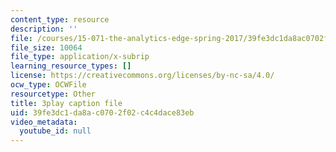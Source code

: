 ```yaml
---
content_type: resource
description: ''
file: /courses/15-071-the-analytics-edge-spring-2017/39fe3dc1da8ac0702f02c4c4dace83eb_iJvEgQkLjow.srt
file_size: 10064
file_type: application/x-subrip
learning_resource_types: []
license: https://creativecommons.org/licenses/by-nc-sa/4.0/
ocw_type: OCWFile
resourcetype: Other
title: 3play caption file
uid: 39fe3dc1-da8a-c070-2f02-c4c4dace83eb
video_metadata:
  youtube_id: null
---
```

